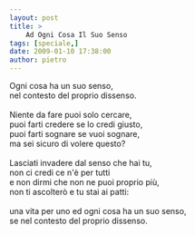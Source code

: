 ```yaml
---
layout: post
title: >
    Ad Ogni Cosa Il Suo Senso
tags: [speciale,]
date: 2009-01-10 17:38:00
author: pietro
---
```

Ogni cosa ha un suo senso,<br/>nel contesto del proprio dissenso.<br/><br/>Niente da fare puoi solo cercare,<br/>puoi farti credere se lo credi giusto,<br/>puoi farti sognare se vuoi sognare,<br/>ma sei sicuro di volere questo?<br/><br/>Lasciati invadere dal senso che hai tu,<br/>non ci credi ce n'è per tutti<br/>e non dirmi che non ne puoi proprio più,<br/>non ti ascolterò e tu stai ai patti:<br/><br/>una vita per uno ed ogni cosa ha un suo senso,<br/>se nel contesto del proprio dissenso.
